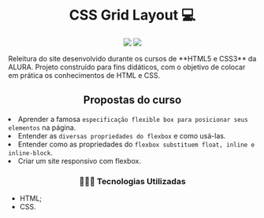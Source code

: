 <h1 align="center"> CSS Grid Layout 💻 </h1>
  
<p align="center">
  <img src="https://img.shields.io/static/v1?label=SUBLIMETEXT3&message=IDE&color=blue&style=for-the-badge&logo=SUBLIMETEXT3"/>
  <img src="http://img.shields.io/static/v1?label=STATUS&message=CONCLUIDO&color=GREEN&style=for-the-badge"/>
</p>
Releitura do site desenvolvido durante os cursos de **HTML5 e CSS3** da ALURA.  Projeto construído para fins didáticos, com o objetivo de colocar em prática os conhecimentos de HTML e CSS.

<h2 align="center"> Propostas do curso</h2

* Aprender a famosa `especificação flexible box para posicionar seus elementos` na página.
* Entender as `diversas propriedades do flexbox` e como usá-las.
* Entender como as propriedades do `flexbox substituem float, inline e inline-block`.
* Criar um site responsivo com flexbox.

<h3 align="center">👩🏽‍💻 Tecnologias Utilizadas</h3>   

* HTML;
* CSS.
